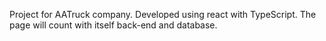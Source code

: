 Project for AATruck company. Developed using react with TypeScript.
The page will count with itself back-end and database.